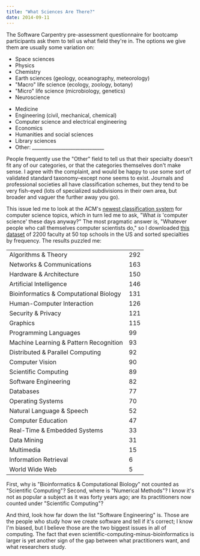 ```yaml
---
title: "What Sciences Are There?"
date: 2014-09-11
---
```

<p>
  The Software Carpentry pre-assessment questionnaire for bootcamp participants
  ask them to tell us what field they're in.
  The options we give them are usually some variation on:
</p>
<div class="container">
  <div class="span4">
    <ul>
      <li>Space sciences</li>
      <li>Physics</li>
      <li>Chemistry</li>
      <li>Earth sciences (geology, oceanography, meteorology)</li>
      <li>"Macro" life science (ecology, zoology, botany)</li>
      <li>"Micro" life science (microbiology, genetics)</li>
      <li>Neuroscience</li>
    </ul>
  </div>
  <div class="span4">
    <ul>
      <li>Medicine</li>
      <li>Engineering (civil, mechanical, chemical)</li>
      <li>Computer science and electrical engineering</li>
      <li>Economics</li>
      <li>Humanities and social sciences</li>
      <li>Library sciences</li>
      <li>Other: ______________________________</li>
    </ul>
  </div>
</div>
<p>
  People frequently use the "Other" field to tell us that
  their specialty doesn't fit any of our categories,
  or that the categories themselves don't make sense.
  I agree with the complaint,
  and would be happy to use some sort of validated standard taxonomy–except
  none seems to exist.
  Journals and professional societies all have classification schemes,
  but they tend to be very fish-eyed
  (lots of specialized subdivisions in their own area,
  but broader and vaguer the further away you go).
</p>
<p>
  This issue led me to look at
  the ACM's <a href="http://www.acm.org/about/class/class/2012">newest classification system</a>
  for computer science topics,
  which in turn led me to ask,
  "What <em>is</em> 'computer science' these days anyway?"
  The most pragmatic answer is,
  "Whatever people who call themselves computer scientists do,"
  so I downloaded
  <a href="http://cs.brown.edu/people/alexpap/faculty_dataset.html">this dataset</a>
  of 2200 faculty at 50 top schools in the US
  and sorted specialties by frequency.
  The results puzzled me:
</p>
<table class="centered">
  <tr>
    <td>Algorithms &amp; Theory</td>
    <td>292</td>
  </tr>
  <tr>
    <td>Networks &amp; Communications</td>
    <td>163</td>
  </tr>
  <tr>
    <td>Hardware &amp; Architecture</td>
    <td>150</td>
  </tr>
  <tr>
    <td>Artificial Intelligence</td>
    <td>146</td>
  </tr>
  <tr>
    <td>Bioinformatics &amp; Computational Biology</td>
    <td>131</td>
  </tr>
  <tr>
    <td>Human-Computer Interaction</td>
    <td>126</td>
  </tr>
  <tr>
    <td>Security &amp; Privacy</td>
    <td>121</td>
  </tr>
  <tr>
    <td>Graphics</td>
    <td>115</td>
  </tr>
  <tr>
    <td>Programming Languages</td>
    <td>99</td>
  </tr>
  <tr>
    <td>Machine Learning &amp; Pattern Recognition</td>
    <td>93</td>
  </tr>
  <tr>
    <td>Distributed &amp; Parallel Computing</td>
    <td>92</td>
  </tr>
  <tr>
    <td>Computer Vision</td>
    <td>90</td>
  </tr>
  <tr>
    <td>Scientific Computing</td>
    <td>89</td>
  </tr>
  <tr>
    <td>Software Engineering</td>
    <td>82</td>
  </tr>
  <tr>
    <td>Databases</td>
    <td>77</td>
  </tr>
  <tr>
    <td>Operating Systems</td>
    <td>70</td>
  </tr>
  <tr>
    <td>Natural Language &amp; Speech</td>
    <td>52</td>
  </tr>
  <tr>
    <td>Computer Education</td>
    <td>47</td>
  </tr>
  <tr>
    <td>Real-Time &amp; Embedded Systems</td>
    <td>33</td>
  </tr>
  <tr>
    <td>Data Mining</td>
    <td>31</td>
  </tr>
  <tr>
    <td>Multimedia</td>
    <td>15</td>
  </tr>
  <tr>
    <td>Information Retrieval</td>
    <td>6</td>
  </tr>
  <tr>
    <td>World Wide Web</td>
    <td>5</td>
  </tr>
</table>
<p>
  First,
  why is "Bioinformatics &amp; Computational Biology" not counted as "Scientific Computing"?
  Second,
  where is "Numerical Methods"?
  I know it's not as popular a subject as it was forty years ago;
  are its practitioners now counted under "Scientific Computing"?
</p>
<p>
  And third,
  look how far down the list "Software Engineering" is.
  Those are the people who study how we create software and tell if it's correct;
  I know I'm biased,
  but I believe those are the two biggest issues in all of computing.
  The fact that even scientific-computing-minus-bioinformatics is larger
  is yet another sign of the gap between what practitioners want,
  and what researchers study.
</p>
